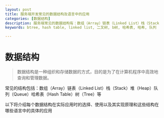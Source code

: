 ```yaml
---
layout: post
title: 服务端开发常见的数据结构及语言中的应用
categories: [数据结构]
description: 服务端常见的数据结构有：数组（Array）链表（Linked List）栈（Stack）堆（Heap）队列（Queue）哈希表（Hash Table）树（Tree）图（Graph）
keywords: btree, hash table, linked list, 二叉树, b树, 哈希表, 哈希, 队列

---
```


# 数据结构

> 数据结构是一种组织和存储数据的方式，目的是为了在计算机程序中高效地查询和管理数据。

常见的结构包括：数组（Array）链表（Linked List）栈（Stack）堆（Heap）队列（Queue）哈希表（Hash Table）树（Tree）等

以下将介绍每个数据结构在实际应用时的选择、使用以及其实现原理和这些结构在哪些语言中的具体的应用

